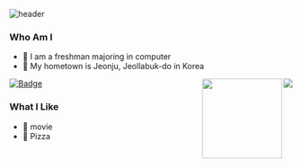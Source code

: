 

![header](https://capsule-render.vercel.app/api?type=Waving&color=65cc99&height=200&section=header&text=Developer&fontSize=50)

<!--
**0min0422/0min0422** is a ✨ _special_ ✨ repository because its `README.md` (this file) appears on your GitHub profile.

Here are some ideas to get you started:

-->

### Who Am I

- 🥇 I am a freshman majoring in computer
- 🚅 My hometown is Jeonju, Jeollabuk-do in Korea
<img align='right' src="http://mazassumnida.wtf/api/v2/generate_badge?boj=wnwn8829">

[![Badge](https://widget.realdeveloper.pro/api/badge?title=Tech&badges=Python,Java,C)](https://github.com/kijepark)
<img align='right' src="https://github-readme-stats.vercel.app/api?username=0min0422" height="142">



### What I Like

- 🔵 movie
- 🍕 Pizza
